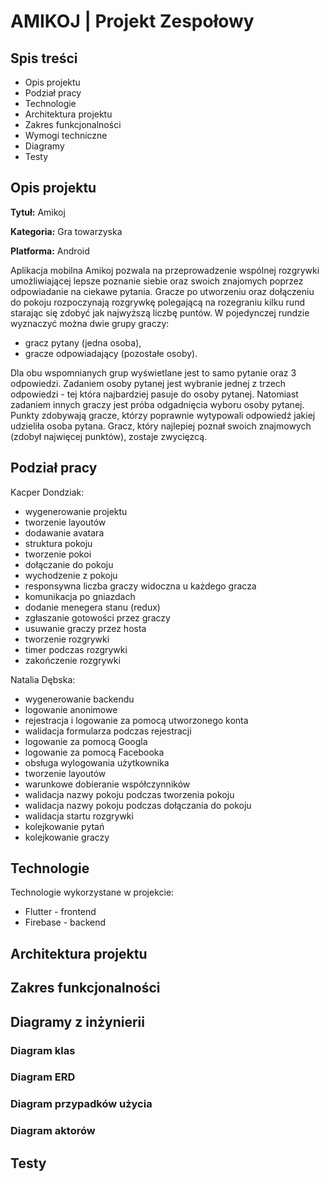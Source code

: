 # AMIKOJ | Projekt Zespołowy

## Spis treści

-   Opis projektu
-   Podział pracy 
-   Technologie
-   Architektura projektu
-   Zakres funkcjonalności
-   Wymogi techniczne
-   Diagramy
-   Testy

## Opis projektu

**Tytuł:** Amikoj

**Kategoria:** Gra towarzyska

**Platforma:** Android

Aplikacja mobilna Amikoj pozwala na przeprowadzenie wspólnej rozgrywki umożliwiającej lepsze poznanie siebie oraz swoich znajomych poprzez odpowiadanie na ciekawe pytania.
Gracze po utworzeniu oraz dołączeniu do pokoju rozpoczynają rozgrywkę polegającą na rozegraniu kilku rund starając się zdobyć jak najwyższą liczbę puntów.
W pojedynczej rundzie wyznaczyć można dwie grupy graczy:
- gracz pytany (jedna osoba),
- gracze odpowiadający (pozostałe osoby).

Dla obu wspomnianych grup wyświetlane jest to samo pytanie oraz 3 odpowiedzi. Zadaniem osoby pytanej jest wybranie jednej z trzech odpowiedzi - tej która najbardziej pasuje do osoby pytanej. Natomiast zadaniem innych graczy jest próba odgadnięcia wyboru osoby pytanej. Punkty zdobywają gracze, którzy poprawnie wytypowali odpowiedź jakiej udzieliła osoba pytana. Gracz, który najlepiej poznał swoich znajmowych (zdobył najwięcej punktów), zostaje zwycięzcą.


## Podział pracy
Kacper Dondziak:
- wygenerowanie projektu
- tworzenie layoutów
- dodawanie avatara
- struktura pokoju
- tworzenie pokoi
- dołączanie do pokoju
- wychodzenie z pokoju
- responsywna liczba graczy widoczna u każdego gracza
- komunikacja po gniazdach
- dodanie menegera stanu (redux)
- zgłaszanie gotowości przez graczy
- usuwanie graczy przez hosta
- tworzenie rozgrywki
- timer podczas rozgrywki
- zakończenie rozgrywki


Natalia Dębska:
- wygenerowanie backendu
- logowanie anonimowe
- rejestracja i logowanie za pomocą utworzonego konta
- walidacja formularza podczas rejestracji
- logowanie za pomocą Googla
- logowanie za pomocą Facebooka
- obsługa wylogowania użytkownika
- tworzenie layoutów
- warunkowe dobieranie współczynników
- walidacja nazwy pokoju podczas tworzenia pokoju
- walidacja nazwy pokoju podczas dołączania do pokoju
- walidacja startu rozgrywki
- kolejkowanie pytań
- kolejkowanie graczy


## Technologie
Technologie wykorzystane w projekcie:
- Flutter - frontend
- Firebase - backend


## Architektura projektu



## Zakres funkcjonalności



## Diagramy z inżynierii



### Diagram klas



### Diagram ERD



### Diagram przypadków użycia



### Diagram aktorów



## Testy



